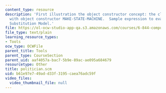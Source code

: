 ```yaml
---
content_type: resource
description: 'First illustration the object constructor concept: the class of State-machines
  with object constructor MAKE-STATE-MACHINE.  Sample expression to evaluate in the
  Substitution Model.'
file: https://ol-ocw-studio-app-qa.s3.amazonaws.com/courses/6-844-computability-theory-of-and-with-scheme-spring-2003/b61e97e749add33f3195caea76adc59f_politician.scm
file_type: text/plain
learning_resource_types:
- Tools
ocw_type: OCWFile
parent_title: Tools
parent_type: CourseSection
parent_uid: aaf4057a-bac7-5b9e-89ac-ae095a684679
resourcetype: Other
title: politician.scm
uid: b61e97e7-49ad-d33f-3195-caea76adc59f
video_files:
  video_thumbnail_file: null
---
```

